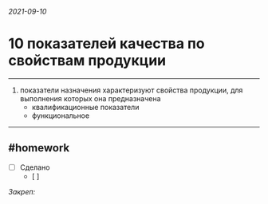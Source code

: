 *2021-09-10*

# 10 показателей качества по свойствам продукции
---

1. показатели назначения
	характеризуют свойства продукции, для выполнения которых она предназначена
	- квалификационные показатели
	- функциональное

---

##    #homework 

- [ ]  Сделано
	- [ ] 

_Закреп:_

